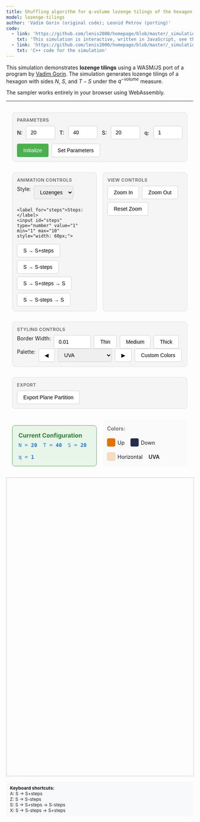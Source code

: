 ```yaml
---
title: Shuffling algorithm for q-volume lozenge tilings of the hexagon
model: lozenge-tilings
author: 'Vadim Gorin (original code); Leonid Petrov (porting)'
code:
  - link: 'https://github.com/lenis2000/homepage/blob/master/_simulations/lozenge_tilings/2025-06-02-q-vol-Gorin.md'
    txt: 'This simulation is interactive, written in JavaScript, see the source code of this page at the link'
  - link: 'https://github.com/lenis2000/homepage/blob/master/_simulations/lozenge_tilings/2025-06-02-q-vol-Gorin.cpp'
    txt: 'C++ code for the simulation'
---
```


<style>
  /* Interface container and responsive layout */
  .interface-container {
    display: grid;
    gap: 16px;
    padding: 16px;
    max-width: 1200px;
    margin: 0 auto;
  }

  /* Desktop layout */
  @media (min-width: 768px) {
    .interface-container {
      grid-template-columns: repeat(2, 1fr);
    }
    
    .control-group.full-width {
      grid-column: 1 / -1;
    }
  }

  /* Mobile layout */
  @media (max-width: 767px) {
    .interface-container {
      grid-template-columns: 1fr;
    }
  }

  /* Visual grouping */
  .control-group {
    background: #f5f5f5;
    border: 1px solid #e0e0e0;
    border-radius: 8px;
    padding: 12px;
    margin-bottom: 12px;
  }

  .control-group-title {
    font-size: 12px;
    font-weight: 600;
    color: #666;
    margin-bottom: 8px;
    text-transform: uppercase;
    letter-spacing: 0.5px;
  }

  /* Basic styling for the canvas */
  #lozenge-canvas {
    width: 100%;
    max-width: 1200px;
    height: 80vh;
    max-height: 800px;
    border: 1px solid #ccc;
    display: block;
    margin: 0 auto;
  }

  /* Legacy controls class for backward compatibility */
  .controls {
    margin-bottom: 10px;
    display: flex;
    flex-wrap: wrap;
    gap: 10px;
    align-items: center;
  }
  .controls > * {
    flex-shrink: 0;
  }

  /* Parameter grid layout */
  .parameters-grid {
    display: grid;
    grid-template-columns: repeat(auto-fit, minmax(80px, 1fr));
    gap: 12px;
    margin-bottom: 12px;
  }

  .param-item {
    display: flex;
    align-items: center;
    gap: 4px;
  }

  .param-item label {
    font-weight: 500;
    min-width: 20px;
  }

  .param-item input {
    flex: 1;
    min-width: 50px;
  }

  .button-row {
    display: flex;
    gap: 8px;
    flex-wrap: wrap;
  }

  /* Consistent input styling */
  input[type="number"], 
  input[type="text"], 
  select {
    height: 36px;
    padding: 0 12px;
    border: 1px solid #d0d0d0;
    border-radius: 4px;
    font-size: 14px;
    transition: border-color 0.2s;
  }

  input[type="number"]:focus,
  input[type="text"]:focus,
  select:focus {
    outline: none;
    border-color: #4CAF50;
  }

  /* Button improvements */
  button {
    height: 36px;
    padding: 0 16px;
    border: 1px solid #d0d0d0;
    border-radius: 4px;
    background: white;
    font-size: 14px;
    cursor: pointer;
    transition: all 0.2s;
    white-space: nowrap;
  }

  button:hover {
    background: #f5f5f5;
    border-color: #999;
  }

  button:active {
    background: #e0e0e0;
  }

  /* Primary action buttons */
  button.primary {
    background: #4CAF50;
    color: white;
    border-color: #4CAF50;
  }

  button.primary:hover {
    background: #45a049;
  }

  /* Current configuration display */
  .config-display {
    background: #e8f5e9;
    border: 1px solid #4CAF50;
    border-radius: 8px;
    padding: 16px;
    margin-top: 16px;
  }

  .config-display h3 {
    margin: 0 0 8px 0;
    font-size: 16px;
    color: #2e7d32;
  }

  .config-values {
    display: flex;
    gap: 16px;
    flex-wrap: wrap;
  }

  .config-item {
    font-family: 'SF Mono', Monaco, monospace;
    color: #1976d2;
  }

  /* Color legend */
  .color-legend {
    display: flex;
    align-items: center;
    gap: 12px;
    padding: 12px;
    background: #fafafa;
    border-radius: 8px;
    flex-wrap: wrap;
  }

  .legend-title {
    font-weight: 600;
    color: #666;
  }

  .legend-items {
    display: flex;
    gap: 16px;
    flex-wrap: wrap;
  }

  .legend-item {
    display: flex;
    align-items: center;
    gap: 6px;
    font-size: 14px;
  }

  .color-box {
    width: 20px;
    height: 20px;
    border-radius: 4px;
    border: 1px solid rgba(0,0,0,0.1);
  }

  /* Mobile touch targets and accessibility */
  @media (max-width: 767px) {
    button {
      min-height: 44px;
      min-width: 44px;
    }
    
    input[type="number"],
    input[type="text"],
    select {
      height: 44px;
      font-size: 16px; /* Prevents zoom on iOS */
    }
    
    .parameters-grid {
      grid-template-columns: repeat(2, 1fr);
    }
  }

  /* Focus states for accessibility */
  *:focus-visible {
    outline: 2px solid #4CAF50;
    outline-offset: 2px;
  }

  /* Loading and disabled states */
  button.loading {
    opacity: 0.7;
    cursor: wait;
  }

  button:disabled,
  input:disabled {
    opacity: 0.5;
    cursor: not-allowed;
  }
  .keyboard-info {
    margin-top: 10px;
    padding: 10px;
    background-color: #f8f9fa;
    border-radius: 4px;
    font-size: 12px;
  }

  /* Custom colors panel */
  .custom-colors-panel {
    display: none;
    margin-top: 10px;
    padding: 15px;
    background-color: #f8f9fa;
    border-radius: 4px;
    border: 1px solid #ccc;
  }

  .color-palette {
    margin-bottom: 10px;
    display: flex;
    align-items: center;
    gap: 10px;
  }

  .color-palette label {
    width: 120px;
    font-weight: bold;
  }

  .color-palette input[type="color"] {
    width: 40px;
    height: 30px;
    border: none;
    border-radius: 4px;
    cursor: pointer;
  }

  .color-palette input[type="text"] {
    width: 70px;
    height: 26px;
    font-family: monospace;
    font-size: 12px;
    text-align: center;
    border: 1px solid #ccc;
    border-radius: 4px;
  }

  /* Color indicator */
  .color-indicator {
    margin-top: 5px;
    display: flex;
    align-items: center;
    gap: 10px;
    font-size: 12px;
  }

  .color-swatch {
    width: 20px;
    height: 20px;
    border: 1px solid #333;
    border-radius: 3px;
    display: inline-block;
  }

  /* Export modal styles */
  .export-modal {
    display: none;
    position: fixed;
    z-index: 1000;
    left: 0;
    top: 0;
    width: 100%;
    height: 100%;
    background-color: rgba(0,0,0,0.5);
  }

  .export-modal-content {
    background-color: white;
    margin: 5% auto;
    padding: 20px;
    border-radius: 8px;
    width: 80%;
    max-width: 600px;
    max-height: 80vh;
    overflow-y: auto;
  }

  .export-textarea {
    width: 100%;
    height: 300px;
    font-family: monospace;
    font-size: 12px;
    border: 1px solid #ccc;
    border-radius: 4px;
    padding: 10px;
    margin: 10px 0;
    resize: vertical;
  }

  .export-buttons {
    display: flex;
    gap: 10px;
    margin-top: 10px;
  }

  .export-buttons button {
    padding: 8px 16px;
    border: 1px solid #ccc;
    border-radius: 4px;
    background-color: #f8f9fa;
    cursor: pointer;
  }

  .export-buttons button:hover {
    background-color: #e9ecef;
  }

  .close-modal {
    float: right;
    font-size: 24px;
    font-weight: bold;
    cursor: pointer;
    color: #aaa;
  }

  .close-modal:hover {
    color: #000;
  }

  /* Mobile responsiveness */
  @media (max-width: 768px) {
    #lozenge-canvas {
      height: 60vh;
      min-height: 400px;
    }
    .controls {
      font-size: 14px;
    }
    .controls input[type="number"] {
      width: 50px !important;
    }
    .controls button {
      padding: 5px 10px;
      font-size: 13px;
    }
    .keyboard-info {
      display: none;
    }
  }
</style>

<script src="/js/three.min.js"></script>
<script src="/js/OrbitControls.js"></script>
<script src="/js/2025-06-02-q-vol-Gorin.js"></script>

This simulation demonstrates **lozenge tilings** using a WASM/JS port of a program by [Vadim Gorin](https://www.stat.berkeley.edu/~vadicgor/research.html). The simulation generates lozenge tilings of a hexagon with sides $N$, $S$, and $T-S$ under the $q^{-volume}$ measure.

The sampler works entirely in your browser using WebAssembly.

---

<!-- Controls for the simulation -->
<div class="interface-container">
<!-- Parameters Group -->
<div class="control-group full-width">
  <div class="control-group-title">Parameters</div>
  <div class="parameters-grid">
    <div class="param-item">
      <label for="N">N:</label>
      <input type="number" id="N" value="20" min="1" max="200">
    </div>
    <div class="param-item">
      <label for="T">T:</label>
      <input type="number" id="T" value="40" min="1" max="500">
    </div>
    <div class="param-item">
      <label for="S">S:</label>
      <input type="number" id="S" value="20" min="0">
    </div>
    <div class="param-item">
      <label for="q">q:</label>
      <input type="number" id="q" value="1" step="0.02" min="0.01">
    </div>
  </div>
  <div class="button-row">
    <button id="initialize" class="primary">Initialize</button>
    <button id="set-parameters">Set Parameters</button>
  </div>
</div>

<!-- Animation Controls -->
<div class="control-group">
  <div class="control-group-title">Animation Controls</div>
  <div class="button-row">
    <label for="style">Style:</label>
    <select id="style">
      <option value="1" selected>Lozenges</option>
      <option value="5">Z² paths</option>
    </select>
    
    <label for="steps">Steps:</label>
    <input id="steps" type="number" value="1" min="1" max="10" style="width: 60px;">
  </div>
  <div class="button-row">
    <button id="step-plus">S → S+steps</button>
    <button id="step-minus">S → S-steps</button>
    <button id="step-plus-back">S → S+steps → S</button>
    <button id="step-minus-forward">S → S-steps → S</button>
  </div>
</div>

<!-- View Controls -->
<div class="control-group">
  <div class="control-group-title">View Controls</div>
  <div class="button-row">
    <button id="zoom-in">Zoom In</button>
    <button id="zoom-out">Zoom Out</button>
    <button id="zoom-reset">Reset Zoom</button>
  </div>
</div>

<!-- Styling Controls -->
<div class="control-group full-width">
  <div class="control-group-title">Styling Controls</div>
  <div class="button-row">
    <label>Border Width:</label>
    <input id="border-width" type="number" value="0.01" step="0.001" min="0" max="0.1" style="width: 100px;">
    <button id="border-thin">Thin</button>
    <button id="border-medium">Medium</button>
    <button id="border-thick">Thick</button>
  </div>
  <div class="button-row">
    <label for="palette-select">Palette:</label>
    <button id="prev-palette">◀</button>
    <select id="palette-select">
      <!-- Original Palettes -->
      <option value="0">UVA</option>
      <option value="1">No Colors</option>
      <option value="2">Ocean Breeze</option>
      <option value="3">Forest Calm</option>
      <option value="4">Sunset Glow</option>
      <option value="5">Royal Purple</option>
      <option value="6">Arctic Frost</option>
      <option value="7">Cherry Blossom</option>
      <option value="8">Tropical</option>
      <option value="9">Emerald Dream</option>
      <option value="10">Cosmic Blue</option>
      <option value="11">Autumn Leaves</option>
      <option value="12">Lavender Fields</option>
      <option value="13">Desert Sand</option>
      <option value="14">Coral Reef</option>
      <option value="15">Midnight Sky</option>
      <option value="16">Rose Garden</option>
      <option value="17">Sage Green</option>
      <option value="18">Amber Glow</option>
      <option value="19">Steel Blue</option>
      <!-- Flag-Inspired Palettes -->
      <option value="20">Italy</option>
      <option value="21">France</option>
      <option value="22">United Kingdom</option>
      <option value="23">Jamaica</option>
      <option value="24">Belgium</option>
      <option value="25">Colombia</option>
      <option value="26">South Korea</option>
      <option value="27">Brazil</option>
      <option value="28">Argentina</option>
      <!-- Coding Themes -->
      <option value="29">Dracula</option>
      <option value="30">Monokai</option>
      <option value="31">Solarized Dark</option>
      <option value="32">One Dark</option>
      <option value="33">Material</option>
      <option value="34">Nord</option>
      <option value="35">Gruvbox Dark</option>
      <option value="36">Atom One Light</option>
      <!-- University Colors -->
      <option value="37">Harvard</option>
      <option value="38">MIT</option>
      <option value="39">Stanford</option>
      <option value="40">Yale</option>
      <option value="41">Princeton</option>
      <option value="42">Columbia</option>
      <option value="43">Berkeley</option>
      <option value="44">Michigan</option>
      <option value="45">Cornell</option>
      <option value="46">Northwestern</option>
    </select>
    <button id="next-palette">▶</button>
    <button id="custom-colors">Custom Colors</button>
  </div>
</div>

<!-- Custom Colors Panel -->
<div id="custom-colors-panel" class="custom-colors-panel">
  <h4>Custom Color Palettes</h4>

  <div class="color-palette">
    <label>Up Rhombi:</label>
    <input type="color" id="color-gray1" value="#E57200">
    <input type="text" id="hex-gray1" value="#E57200" placeholder="#RRGGBB">
  </div>

  <div class="color-palette">
    <label>Down Rhombi:</label>
    <input type="color" id="color-gray2" value="#232D4B">
    <input type="text" id="hex-gray2" value="#232D4B" placeholder="#RRGGBB">
  </div>

  <div class="color-palette">
    <label>Horizontal:</label>
    <input type="color" id="color-gray3" value="#F9DCBF">
    <input type="text" id="hex-gray3" value="#F9DCBF" placeholder="#RRGGBB">
  </div>

  <div style="margin-top: 15px;">
    <button id="reset-default-colors">Reset to Default</button>
    <button id="close-custom-colors" style="margin-left: 10px;">Close</button>
  </div>
</div>

<!-- Export Controls -->
<div class="control-group full-width">
  <div class="control-group-title">Export</div>
  <div class="button-row">
    <button id="export">Export Plane Partition</button>
  </div>
  <div id="export-display" style="display: none; margin-top: 12px;">
    <div style="margin-bottom: 8px; font-weight: 600; color: #666;">Plane Partition Matrix:</div>
    <textarea id="export-inline-textarea" readonly style="width: 100%; height: 200px; font-family: monospace; font-size: 12px; border: 1px solid #ccc; border-radius: 4px; padding: 10px; resize: vertical; background: #f8f9fa;"></textarea>
    <div style="margin-top: 8px; display: flex; gap: 8px;">
      <button id="copy-inline-clipboard">Copy to Clipboard</button>
      <button id="download-inline-file">Download File</button>
      <button id="hide-export">Hide</button>
    </div>
  </div>
</div>

<!-- Current Configuration -->
<div class="config-display full-width">
  <h3>Current Configuration</h3>
  <div class="config-values" id="info">
    <span class="config-item">N = <strong>20</strong></span>
    <span class="config-item">T = <strong>40</strong></span>
    <span class="config-item">S = <strong>20</strong></span>
    <span class="config-item">q = <strong>1</strong></span>
  </div>
</div>

<!-- Color Legend -->
<div class="color-legend full-width">
  <span class="legend-title">Colors:</span>
  <div class="legend-items">
    <span class="legend-item">
      <span class="color-box" id="swatch-gray1" style="background-color: #E57200;"></span>
      Up
    </span>
    <span class="legend-item">
      <span class="color-box" id="swatch-gray2" style="background-color: #232D4B;"></span>
      Down
    </span>
    <span class="legend-item">
      <span class="color-box" id="swatch-gray3" style="background-color: #F9DCBF;"></span>
      Horizontal
    </span>
    <span class="legend-item">
      <span style="font-weight: 600;" id="palette-info">UVA</span>
    </span>
  </div>
</div>

</div> <!-- End interface-container -->

<!-- Visualization canvas -->
<canvas id="lozenge-canvas"></canvas>

<!-- Export Modal -->
<div id="export-modal" class="export-modal">
  <div class="export-modal-content">
    <span class="close-modal">&times;</span>
    <h3>Export Plane Partition</h3>
    <p>Matrix representation of the plane partition:</p>
    <textarea id="export-textarea" class="export-textarea" readonly></textarea>
    <div class="export-buttons">
      <button id="copy-to-clipboard">Copy to Clipboard</button>
      <button id="download-file">Download File</button>
      <button id="close-export">Close</button>
    </div>
  </div>
</div>

<div class="keyboard-info">
  <strong>Keyboard shortcuts:</strong><br>
  A: S → S+steps<br>
  Z: S → S-steps<br>
  S: S → S+steps → S-steps<br>
  X: S → S-steps → S+steps
</div>

<script>
// Check if Module is defined before setting onRuntimeInitialized
if (typeof Module === 'undefined') {
    console.error('Module is not defined. Make sure the WASM JavaScript file is loaded correctly.');
    window.Module = { onRuntimeInitialized: function() {} };
}

Module.onRuntimeInitialized = async function() {
    // WASM Interface Class
    class WASMInterface {
        constructor() {
            this.ready = false;
            this.N_param = 20;
            this.T_param = 40;
            this.S_param = 0;
            this.mode_param = 5;
            this.q_param = 1.0;
            this.paths = [];
        }

        async initialize() {
            // Check if Module and cwrap are available
            if (typeof Module === 'undefined') {
                throw new Error('Module is not defined. WASM JavaScript file may not be loaded.');
            }
            if (typeof Module.cwrap !== 'function') {
                throw new Error('Module.cwrap is not a function. WASM module may not be properly initialized.');
            }

            // Wrap exported functions
            this.initializeTiling = Module.cwrap('initializeTiling', 'number', ['number', 'number', 'number', 'number', 'number'], {async: true});
            this.performSOperator = Module.cwrap('performSOperator', 'number', [], {async: true});
            this.performSMinusOperator = Module.cwrap('performSMinusOperator', 'number', [], {async: true});
            this.exportPaths = Module.cwrap('exportPaths', 'number', [], {async: true});
            this.updateParameters = Module.cwrap('updateParameters', 'number', ['number', 'number'], {async: true});
            this.freeString = Module.cwrap('freeString', null, ['number']);
            this.getProgress = Module.cwrap('getProgress', 'number', []);

            this.ready = true;
            console.log('WASM module loaded successfully');
        }

        async initializeTilingWasm(params) {
            if (!this.ready) throw new Error('WASM not ready');
            if (typeof Module === 'undefined') throw new Error('Module is not defined');

            this.N_param = params.N;
            this.T_param = params.T;
            this.S_param = params.S;
            this.mode_param = params.mode;
            this.q_param = params.q;

            try {
                console.log('Initializing tiling with params:', params);
                const ptr = await this.initializeTiling(params.N, params.T, params.S, params.mode, params.q);
                if (!ptr) {
                    throw new Error('initializeTiling returned null pointer');
                }
                const jsonStr = Module.UTF8ToString(ptr);
                this.freeString(ptr);

                const result = JSON.parse(jsonStr);
                if (result.error) {
                    throw new Error(result.error);
                }

                // Auto-export paths
                await this.refreshPaths();
                return result;
            } catch (error) {
                const errorMessage = error?.message || error?.toString() || 'Unknown error';
                throw new Error(`Initialization failed: ${errorMessage}`);
            }
        }

        async stepForward() {
            if (!this.ready) throw new Error('WASM not ready');
            if (this.S_param >= this.T_param) throw new Error('Cannot perform S→S+1: already at maximum');

            try {
                const ptr = await this.performSOperator();
                const jsonStr = Module.UTF8ToString(ptr);
                this.freeString(ptr);

                const result = JSON.parse(jsonStr);
                if (result.error) {
                    throw new Error(result.error);
                }

                this.S_param = result.s;
                await this.refreshPaths();
                return result;
            } catch (error) {
                const errorMessage = error?.message || error?.toString() || 'Unknown error';
                throw new Error(`S operator failed: ${errorMessage}`);
            }
        }

        async stepBackward() {
            if (!this.ready) throw new Error('WASM not ready');
            if (this.S_param <= 0) throw new Error('Cannot perform S→S-1: already at minimum');

            try {
                const ptr = await this.performSMinusOperator();
                const jsonStr = Module.UTF8ToString(ptr);
                this.freeString(ptr);

                const result = JSON.parse(jsonStr);
                if (result.error) {
                    throw new Error(result.error);
                }

                this.S_param = result.s;
                await this.refreshPaths();
                return result;
            } catch (error) {
                const errorMessage = error?.message || error?.toString() || 'Unknown error';
                throw new Error(`S- operator failed: ${errorMessage}`);
            }
        }

        async refreshPaths() {
            try {
                const ptr = await this.exportPaths();
                const jsonStr = Module.UTF8ToString(ptr);
                this.freeString(ptr);

                const result = JSON.parse(jsonStr);
                if (!result.error) {
                    this.paths = result.paths;
                }
            } catch (error) {
                console.error('Failed to refresh paths:', error);
            }
        }

        getPaths() {
            return this.paths;
        }

        getParameters() {
            return {
                N: this.N_param,
                T: this.T_param,
                S: this.S_param,
                mode: this.mode_param,
                q: this.q_param
            };
        }

        async updateParametersWasm(params) {
            if (!this.ready) throw new Error('WASM not ready');

            try {
                const ptr = await this.updateParameters(params.mode, params.q);
                const jsonStr = Module.UTF8ToString(ptr);
                this.freeString(ptr);

                const result = JSON.parse(jsonStr);
                if (result.error) {
                    throw new Error(result.error);
                }

                this.mode_param = params.mode;
                this.q_param = params.q;
                return result;
            } catch (error) {
                const errorMessage = error?.message || error?.toString() || 'Unknown error';
                throw new Error(`Parameter update failed: ${errorMessage}`);
            }
        }

        exportPlanePartition() {
            // Return current paths as plane partition
            return this.paths;
        }

        static transposeMatrix(matrix) {
            if (matrix.length === 0) return [];
            const rows = matrix.length;
            const cols = matrix[0].length;
            const transposed = Array(cols).fill(null).map(() => Array(rows));

            for (let i = 0; i < rows; i++) {
                for (let j = 0; j < cols; j++) {
                    transposed[j][i] = matrix[i][j];
                }
            }

            return transposed;
        }
    }

    // Tiling Visualizer Class
    class TilingVisualizer {
        constructor(canvas) {
            this.canvas = canvas;
            this.ctx = canvas.getContext('2d');
            this.style = 2; // Default: classical with borders
            this.borderWidth = 0.01; // Default border width

            this.colors = {
                gray1: '#E57200', // UVA Orange (up rhombi)
                gray2: '#232D4B', // UVA Blue (down rhombi)
                gray3: '#F9DCBF', // UVA Orange 25% (horizontal rhombi)
                black: '#000000',
                white: '#FFFFFF'
            };

            this.currentPalette = 'UVA Colors';
            this.currentPaletteIndex = 0;

            // 35+ beautiful color palettes - mix of original, coder themes, and universities
            this.colorPalettes = [
                { name: 'UVA', colors: ['#E57200', '#232D4B', '#F9DCBF'] },
                { name: 'No Colors', colors: ['#FFFFFF', '#FFFFFF', '#FFFFFF'] },
                { name: 'Ocean Breeze', colors: ['#2E86AB', '#A23B72', '#F18F01'] },
                { name: 'Forest Calm', colors: ['#355E3B', '#8FBC8F', '#F5F5DC'] },
                { name: 'Sunset Glow', colors: ['#FF6B35', '#F7931E', '#FFE66D'] },
                { name: 'Royal Purple', colors: ['#6A0572', '#AB83A1', '#F4C2C2'] },
                { name: 'Arctic Frost', colors: ['#4F8A8B', '#2F4858', '#E8F4F8'] },
                { name: 'Cherry Blossom', colors: ['#D1477A', '#8B6F47', '#F7E7CE'] },
                { name: 'Tropical', colors: ['#FF6B9D', '#C44569', '#F8B500'] },
                { name: 'Emerald Dream', colors: ['#50C878', '#2E8B57', '#F0FFF0'] },
                { name: 'Cosmic Blue', colors: ['#1B263B', '#415A77', '#E0E1DD'] },
                { name: 'Autumn Leaves', colors: ['#D2691E', '#8B4513', '#FFF8DC'] },
                { name: 'Lavender Fields', colors: ['#8A2BE2', '#DDA0DD', '#F8F8FF'] },
                { name: 'Desert Sand', colors: ['#CD853F', '#A0522D', '#FDF5E6'] },
                { name: 'Coral Reef', colors: ['#FF7F50', '#FA8072', '#FFF5EE'] },
                { name: 'Midnight Sky', colors: ['#191970', '#4169E1', '#F0F8FF'] },
                { name: 'Rose Garden', colors: ['#C21807', '#FF69B4', '#FFE4E1'] },
                { name: 'Sage Green', colors: ['#9CAF88', '#87A96B', '#F5F5F5'] },
                { name: 'Amber Glow', colors: ['#FFBF00', '#FF8C00', '#FFFACD'] },
                { name: 'Steel Blue', colors: ['#4682B4', '#6495ED', '#F0F8FF'] },
                // Flag-Inspired Palettes
                { name: 'Italy', colors: ['#009246', '#FFFFFF', '#CE2B37'] },
                { name: 'France', colors: ['#0055A4', '#FFFFFF', '#EF4135'] },
                { name: 'United Kingdom', colors: ['#012169', '#FFFFFF', '#C8102E'] },
                { name: 'Jamaica', colors: ['#009639', '#FED100', '#000000'] },
                { name: 'Belgium', colors: ['#000000', '#FED100', '#ED2939'] },
                { name: 'Colombia', colors: ['#FDE047', '#0F172A', '#DC2626'] },
                { name: 'South Korea', colors: ['#CD212A', '#0047A0', '#FFFFFF'] },
                { name: 'Brazil', colors: ['#009739', '#FEDD00', '#012169'] },
                { name: 'Argentina', colors: ['#74ACDF', '#FFFFFF', '#F6B40E'] },
                // Popular Coding Themes
                { name: 'Dracula', colors: ['#282a36', '#8be9fd', '#50fa7b'] },
                { name: 'Monokai', colors: ['#272822', '#f92672', '#a6e22e'] },
                { name: 'Solarized Dark', colors: ['#002b36', '#268bd2', '#2aa198'] },
                { name: 'One Dark', colors: ['#282c34', '#61afef', '#98c379'] },
                { name: 'Material', colors: ['#263238', '#82aaff', '#c3e88d'] },
                { name: 'Nord', colors: ['#2e3440', '#5e81ac', '#a3be8c'] },
                { name: 'Gruvbox Dark', colors: ['#282828', '#fe8019', '#b8bb26'] },
                { name: 'Atom One Light', colors: ['#fafafa', '#e45649', '#50a14f'] },
                // University Color Palettes
                { name: 'Harvard', colors: ['#a51c30', '#ffffff', '#8c8b8b'] },
                { name: 'MIT', colors: ['#8a8b8c', '#a31f34', '#000000'] },
                { name: 'Stanford', colors: ['#8c1515', '#daa900', '#ffffff'] },
                { name: 'Yale', colors: ['#00356b', '#286dc0', '#63aaff'] },
                { name: 'Princeton', colors: ['#e77500', '#000000', '#ffffff'] },
                { name: 'Columbia', colors: ['#c4d8e2', '#b9d3ee', '#1e3a8a'] },
                { name: 'Berkeley', colors: ['#003262', '#fdb515', '#ffffff'] },
                { name: 'Michigan', colors: ['#00274c', '#ffcb05', '#ffffff'] },
                { name: 'Cornell', colors: ['#b31b1b', '#ffffff', '#222222'] },
                { name: 'Northwestern', colors: ['#4e2a84', '#ffffff', '#342f2e'] }
            ];

            this.zoomLevel = 1.0;
            this.panX = 0;
            this.panY = 0;
            this.isPanning = false;
            this.lastMouseX = 0;
            this.lastMouseY = 0;

            this.setupCanvas();
            this.setupMouseHandlers();
        }

        setupCanvas() {
            const dpr = window.devicePixelRatio || 1;

            // Get the actual canvas element dimensions from CSS
            const rect = this.canvas.getBoundingClientRect();
            const displayWidth = rect.width || 1200;
            const displayHeight = rect.height || 800;

            // Set internal size accounting for device pixel ratio
            this.canvas.width = displayWidth * dpr;
            this.canvas.height = displayHeight * dpr;

            // Scale context to ensure correct drawing operations
            this.ctx.scale(dpr, dpr);
        }

        setupMouseHandlers() {
            this.canvas.addEventListener('wheel', (e) => {
                e.preventDefault();

                const center = this.getHexagonScreenCenter();

                const zoomFactor = e.deltaY > 0 ? 0.985 : 1.015;
                const newZoom = Math.max(0.1, Math.min(10.0, this.zoomLevel * zoomFactor));

                const scale = newZoom / this.zoomLevel;
                this.panX = center.x - (center.x - this.panX) * scale;
                this.panY = center.y - (center.y - this.panY) * scale;

                this.zoomLevel = newZoom;

                if (this.lastPaths) {
                    this.draw(this.lastPaths, this.lastN, this.lastT, this.lastS);
                }
            });

            this.canvas.addEventListener('mousedown', (e) => {
                this.isPanning = true;
                this.lastMouseX = e.clientX;
                this.lastMouseY = e.clientY;
                this.canvas.style.cursor = 'grabbing';
            });

            window.addEventListener('mousemove', (e) => {
                if (!this.isPanning) return;

                const dx = e.clientX - this.lastMouseX;
                const dy = e.clientY - this.lastMouseY;

                this.panX += dx;
                this.panY += dy;

                this.lastMouseX = e.clientX;
                this.lastMouseY = e.clientY;

                if (this.lastPaths) {
                    this.draw(this.lastPaths, this.lastN, this.lastT, this.lastS);
                }
            });

            window.addEventListener('mouseup', () => {
                this.isPanning = false;
                this.canvas.style.cursor = 'grab';
            });

            // Touch events for mobile
            this.canvas.addEventListener('touchstart', (e) => {
                if (e.touches.length === 1) {
                    this.isPanning = true;
                    this.lastMouseX = e.touches[0].clientX;
                    this.lastMouseY = e.touches[0].clientY;
                    e.preventDefault();
                }
            });

            this.canvas.addEventListener('touchmove', (e) => {
                if (!this.isPanning || e.touches.length !== 1) return;

                const dx = e.touches[0].clientX - this.lastMouseX;
                const dy = e.touches[0].clientY - this.lastMouseY;

                this.panX += dx;
                this.panY += dy;

                this.lastMouseX = e.touches[0].clientX;
                this.lastMouseY = e.touches[0].clientY;

                if (this.lastPaths) {
                    this.draw(this.lastPaths, this.lastN, this.lastT, this.lastS);
                }
                e.preventDefault();
            });

            this.canvas.addEventListener('touchend', () => {
                this.isPanning = false;
            });

            this.canvas.style.cursor = 'grab';
        }

        setStyle(style) {
            this.style = parseInt(style);
        }

        setBorderWidth(width) {
            this.borderWidth = parseFloat(width);
        }

        setCustomColors(colors) {
            this.colors.gray1 = colors.gray1;
            this.colors.gray2 = colors.gray2;
            this.colors.gray3 = colors.gray3;
            this.currentPalette = 'Custom';
            this.updateColorIndicator();
        }

        updateColorIndicator() {
            document.getElementById('swatch-gray1').style.backgroundColor = this.colors.gray1;
            document.getElementById('swatch-gray2').style.backgroundColor = this.colors.gray2;
            document.getElementById('swatch-gray3').style.backgroundColor = this.colors.gray3;

            const paletteInfo = document.getElementById('palette-info');
            if (this.currentPalette === 'Custom') {
                paletteInfo.textContent = `Custom (${this.colors.gray1}, ${this.colors.gray2}, ${this.colors.gray3})`;
            } else {
                paletteInfo.textContent = this.currentPalette;
            }

            // Update dropdown selection
            const paletteSelect = document.getElementById('palette-select');
            if (paletteSelect && this.currentPalette !== 'Custom') {
                paletteSelect.value = this.currentPaletteIndex.toString();
            }
        }

        resetDefaultColors() {
            this.colors.gray1 = '#E57200';
            this.colors.gray2 = '#232D4B';
            this.colors.gray3 = '#F9DCBF';
            this.currentPalette = 'UVA Colors';
            this.currentPaletteIndex = 0;
            this.updateColorIndicator();
        }

        setPalette(paletteIndex) {
            if (paletteIndex >= 0 && paletteIndex < this.colorPalettes.length) {
                this.currentPaletteIndex = paletteIndex;
                const palette = this.colorPalettes[this.currentPaletteIndex];

                this.colors.gray1 = palette.colors[0];
                this.colors.gray2 = palette.colors[1];
                this.colors.gray3 = palette.colors[2];
                this.currentPalette = palette.name;

                this.updateColorIndicator();
                this.updateCustomColorPickers();
            }
        }

        nextPalette() {
            this.currentPaletteIndex = (this.currentPaletteIndex + 1) % this.colorPalettes.length;
            const palette = this.colorPalettes[this.currentPaletteIndex];

            this.colors.gray1 = palette.colors[0];
            this.colors.gray2 = palette.colors[1];
            this.colors.gray3 = palette.colors[2];
            this.currentPalette = palette.name;

            this.updateColorIndicator();
            this.updateCustomColorPickers();
        }

        prevPalette() {
            this.currentPaletteIndex = (this.currentPaletteIndex - 1 + this.colorPalettes.length) % this.colorPalettes.length;
            const palette = this.colorPalettes[this.currentPaletteIndex];

            this.colors.gray1 = palette.colors[0];
            this.colors.gray2 = palette.colors[1];
            this.colors.gray3 = palette.colors[2];
            this.currentPalette = palette.name;

            this.updateColorIndicator();
            this.updateCustomColorPickers();
        }

        changePalette() {
            this.nextPalette();
        }

        updateCustomColorPickers() {
            // Update the custom color panel to reflect current colors
            document.getElementById('color-gray1').value = this.colors.gray1;
            document.getElementById('hex-gray1').value = this.colors.gray1.toUpperCase();
            document.getElementById('color-gray2').value = this.colors.gray2;
            document.getElementById('hex-gray2').value = this.colors.gray2.toUpperCase();
            document.getElementById('color-gray3').value = this.colors.gray3;
            document.getElementById('hex-gray3').value = this.colors.gray3.toUpperCase();
        }

        getHexagonScreenCenter() {
            if (!this.lastPaths || !this.lastN || !this.lastT || !this.lastS) {
                const width = this.canvas.width / (window.devicePixelRatio || 1);
                const height = this.canvas.height / (window.devicePixelRatio || 1);
                return { x: width / 2, y: height / 2 };
            }

            const width = this.canvas.width / (window.devicePixelRatio || 1);
            const height = this.canvas.height / (window.devicePixelRatio || 1);

            // Calculate where the hexagon center appears on screen
            // This matches the transformation sequence in drawHexagonStyle
            const screenCenterX = this.panX + width / 2;
            const screenCenterY = this.panY + height / 2;

            return { x: screenCenterX, y: screenCenterY };
        }

        zoomIn() {
            const center = this.getHexagonScreenCenter();

            const oldZoom = this.zoomLevel;
            const newZoom = Math.min(10.0, oldZoom * 1.2);

            if (newZoom === oldZoom) return;

            const scale = newZoom / oldZoom;
            this.panX = center.x - (center.x - this.panX) * scale;
            this.panY = center.y - (center.y - this.panY) * scale;

            this.zoomLevel = newZoom;
        }

        zoomOut() {
            const center = this.getHexagonScreenCenter();

            const oldZoom = this.zoomLevel;
            const newZoom = Math.max(0.1, oldZoom / 1.2);

            if (newZoom === oldZoom) return;

            const scale = newZoom / oldZoom;
            this.panX = center.x - (center.x - this.panX) * scale;
            this.panY = center.y - (center.y - this.panY) * scale;

            this.zoomLevel = newZoom;
        }

        resetZoom() {
            // Reset zoom and center the hexagon properly
            this.zoomLevel = 1.0;
            this.panX = 0;
            this.panY = 0;

            if (this.lastPaths) {
                this.draw(this.lastPaths, this.lastN, this.lastT, this.lastS);
            }
        }

        draw(paths, N, T, S) {
            this.lastPaths = paths;
            this.lastN = N;
            this.lastT = T;
            this.lastS = S;

            const ctx = this.ctx;
            const width = this.canvas.width / (window.devicePixelRatio || 1);
            const height = this.canvas.height / (window.devicePixelRatio || 1);

            ctx.fillStyle = this.colors.white;
            ctx.fillRect(0, 0, width, height);

            if (this.style === 5) {
                this.drawLatticePathsStyle(paths, N, T, S);
            } else {
                this.drawHexagonStyle(paths, N, T, S);
            }
        }


        drawHexagonStyle(paths, N, T, S) {
            const ctx = this.ctx;
            const width = this.canvas.width / (window.devicePixelRatio || 1);
            const height = this.canvas.height / (window.devicePixelRatio || 1);

            const sqrt3 = Math.sqrt(3);

            // Calculate the bounding box of the hexagon
            const minX = 0;
            const maxX = T * 0.5 * sqrt3;
            const minY = -(T - S) * 0.5;
            const maxY = N + Math.max(S * 0.5, (2 * S - T) * 0.5);

            const hexWidth = maxX - minX;
            const hexHeight = maxY - minY;
            const hexCenterX = (minX + maxX) / 2;
            const hexCenterY = (minY + maxY) / 2;

            const margin = 40;
            const scale = Math.min(
                (width - 2 * margin) / hexWidth,
                (height - 2 * margin) / hexHeight
            ) * this.zoomLevel;

            ctx.save();
            ctx.translate(this.panX, this.panY);
            ctx.translate(width / 2, height / 2);
            ctx.scale(scale, scale);
            // Center the hexagon
            ctx.translate(-hexCenterX, -hexCenterY);

            this.drawBackgroundHexagon(N, T, S);

            for (let i = 0; i < T; i++) {
                for (let j = 0; j < N; j++) {
                    const currentHeight = paths[j][i];
                    const nextHeight = paths[j][i + 1];
                    this.drawRhombus(i, j, currentHeight, nextHeight);
                }
            }

            ctx.restore();
        }

        drawBackgroundHexagon(N, T, S) {
            const ctx = this.ctx;
            const sqrt3 = Math.sqrt(3);

            // First, clip to the hexagon shape
            const vertices = [
                {x: 0, y: 0},
                {x: 0, y: N},
                {x: S * 0.5 * sqrt3, y: N + S * 0.5},
                {x: T * 0.5 * sqrt3, y: N + (2 * S - T) * 0.5},
                {x: T * 0.5 * sqrt3, y: (2 * S - T) * 0.5},
                {x: (T - S) * 0.5 * sqrt3, y: -(T - S) * 0.5}
            ];

            ctx.save();

            // Create clipping path
            ctx.beginPath();
            ctx.moveTo(vertices[0].x, vertices[0].y);
            for (let i = 1; i < 6; i++) {
                ctx.lineTo(vertices[i].x, vertices[i].y);
            }
            ctx.closePath();
            ctx.clip();

            // Draw background rhombi with borders aligned to lozenge grid
            for (let timeIdx = -1; timeIdx <= T; timeIdx++) {
                for (let height = -(T - S + 2); height <= N + S + 2; height++) {
                    // Use the same coordinate system as the actual rhombi
                    const x1 = timeIdx * 0.5 * sqrt3;
                    const y1 = height - timeIdx * 0.5;

                    // Calculate rhombus center for bounds checking
                    const centerX = x1 + 0.25 * sqrt3;
                    const centerY = y1 + 0.5;

                    // Check if rhombus center is roughly within bounds
                    if (centerX >= -0.5 * sqrt3 && centerX <= (T + 1) * 0.5 * sqrt3 &&
                        centerY >= -(T - S + 2) * 0.5 && centerY <= N + S + 1) {

                        ctx.beginPath();
                        ctx.moveTo(x1, y1);
                        ctx.lineTo(x1+0.5 * sqrt3, y1 + 0.5);
                        ctx.lineTo(x1 + sqrt3, y1);
                        ctx.lineTo(x1 + 0.5 * sqrt3, y1 - 0.5);
                        ctx.closePath();

                        ctx.fillStyle = this.colors.gray3;
                        ctx.fill();

                        ctx.strokeStyle = this.colors.black;
                        ctx.lineWidth = this.borderWidth;
                        ctx.stroke();
                    }
                }
            }

            ctx.restore();

            // Draw hexagon border
            ctx.beginPath();
            ctx.moveTo(vertices[0].x, vertices[0].y);
            for (let i = 1; i < 6; i++) {
                ctx.lineTo(vertices[i].x, vertices[i].y);
            }
            ctx.closePath();
            ctx.strokeStyle = this.colors.black;
            ctx.lineWidth = this.borderWidth;
            ctx.stroke();
        }

        drawRhombus(timeIdx, particleIdx, height, nextHeight) {
            const ctx = this.ctx;
            const sqrt3 = Math.sqrt(3);

            const x1 = timeIdx * 0.5 * sqrt3;
            const y1 = height - timeIdx * 0.5;
            const x2 = x1;
            const y2 = y1 + 1;

            let x3, y3, x4, y4;
            let fillColor;

            if (nextHeight === height) {
                // Down rhombus
                x3 = x2 + 0.5 * sqrt3;
                y3 = y2 - 0.5;
                x4 = x1 + 0.5 * sqrt3;
                y4 = y1 - 0.5;
                fillColor = this.colors.gray1;
            } else {
                // Up rhombus
                x3 = x2 + 0.5 * sqrt3;
                y3 = y2 + 0.5;
                x4 = x1 + 0.5 * sqrt3;
                y4 = y1 + 0.5;
                fillColor = this.colors.gray2;
            }

            ctx.beginPath();
            ctx.moveTo(x1, y1);
            ctx.lineTo(x2, y2);
            ctx.lineTo(x3, y3);
            ctx.lineTo(x4, y4);
            ctx.closePath();

            ctx.fillStyle = fillColor;
            ctx.fill();

            // Add consistent thin borders to all rhombi
            ctx.strokeStyle = this.colors.black;
            ctx.lineWidth = this.borderWidth;
            ctx.stroke();
        }


        drawLatticePathsStyle(paths, N, T, S) {
            const ctx = this.ctx;
            const width = this.canvas.width / (window.devicePixelRatio || 1);
            const height = this.canvas.height / (window.devicePixelRatio || 1);

            const margin = 40;
            const scaleX = (width - 2 * margin) / (T + 5);
            const scaleY = (height - 2 * margin) / (N + S + 5);
            const scale = Math.min(scaleX, scaleY) * this.zoomLevel;

            const maxY = N + S - 1;

            ctx.save();
            ctx.translate(this.panX + margin, this.panY + height - margin);
            ctx.scale(scale, -scale);

            ctx.fillStyle = this.colors.gray3;
            for (let i = 0; i <= T; i++) {
                for (let j = 0; j <= maxY; j++) {
                    ctx.fillRect(i - 0.1, j - 0.1, 0.2, 0.2);
                }
            }

            ctx.strokeStyle = this.colors.black;
            ctx.lineWidth = this.borderWidth;
            ctx.fillStyle = this.colors.black;

            for (let j = 0; j < N; j++) {
                ctx.beginPath();

                for (let i = 0; i <= T; i++) {
                    const x = i;
                    const y = paths[j][i];

                    if (i === 0) {
                        ctx.moveTo(x, y);
                    } else {
                        ctx.lineTo(x, y);
                    }

                    ctx.fillRect(x - 0.05, y - 0.05, 0.1, 0.1);
                }

                ctx.stroke();
            }

            ctx.restore();
        }
    }

    // UI Controller Class
    class UIController {
        constructor(wasmInterface, visualizer) {
            this.wasm = wasmInterface;
            this.visualizer = visualizer;
            this.animationId = null;
            this.animationRunning = false;
            this.compositeOperationRunning = false;

            this.setupEventListeners();
        }

        setupEventListeners() {
            document.getElementById('style').addEventListener('change', (e) => {
                this.visualizer.setStyle(e.target.value);
                this.redraw();
            });

            document.getElementById('border-width').addEventListener('input', (e) => {
                this.visualizer.setBorderWidth(e.target.value);
                this.redraw();
            });

            // Border width preset buttons
            document.getElementById('border-thin').addEventListener('click', () => {
                document.getElementById('border-width').value = '0.001';
                this.visualizer.setBorderWidth(0.001);
                this.redraw();
            });

            document.getElementById('border-medium').addEventListener('click', () => {
                document.getElementById('border-width').value = '0.01';
                this.visualizer.setBorderWidth(0.01);
                this.redraw();
            });

            document.getElementById('border-thick').addEventListener('click', () => {
                document.getElementById('border-width').value = '0.05';
                this.visualizer.setBorderWidth(0.05);
                this.redraw();
            });

            // Custom colors functionality
            document.getElementById('custom-colors').addEventListener('click', () => {
                const panel = document.getElementById('custom-colors-panel');
                panel.style.display = panel.style.display === 'none' ? 'block' : 'none';
            });

            // Apply colors automatically when color pickers change
            const applyColors = () => {
                const colors = {
                    gray1: document.getElementById('color-gray1').value,
                    gray2: document.getElementById('color-gray2').value,
                    gray3: document.getElementById('color-gray3').value
                };
                this.visualizer.setCustomColors(colors);
                this.redraw();
            };

            // Color picker event listeners with hex sync
            document.getElementById('color-gray1').addEventListener('input', (e) => {
                document.getElementById('hex-gray1').value = e.target.value.toUpperCase();
                applyColors();
            });

            document.getElementById('color-gray2').addEventListener('input', (e) => {
                document.getElementById('hex-gray2').value = e.target.value.toUpperCase();
                applyColors();
            });

            document.getElementById('color-gray3').addEventListener('input', (e) => {
                document.getElementById('hex-gray3').value = e.target.value.toUpperCase();
                applyColors();
            });

            // Hex field event listeners with color picker sync
            document.getElementById('hex-gray1').addEventListener('input', (e) => {
                const hex = e.target.value;
                if (/^#[0-9A-Fa-f]{6}$/.test(hex)) {
                    document.getElementById('color-gray1').value = hex;
                    applyColors();
                }
            });

            document.getElementById('hex-gray2').addEventListener('input', (e) => {
                const hex = e.target.value;
                if (/^#[0-9A-Fa-f]{6}$/.test(hex)) {
                    document.getElementById('color-gray2').value = hex;
                    applyColors();
                }
            });

            document.getElementById('hex-gray3').addEventListener('input', (e) => {
                const hex = e.target.value;
                if (/^#[0-9A-Fa-f]{6}$/.test(hex)) {
                    document.getElementById('color-gray3').value = hex;
                    applyColors();
                }
            });

            document.getElementById('reset-default-colors').addEventListener('click', () => {
                this.visualizer.resetDefaultColors();
                // Reset both color pickers and hex fields
                document.getElementById('color-gray1').value = '#E57200';
                document.getElementById('hex-gray1').value = '#E57200';
                document.getElementById('color-gray2').value = '#232D4B';
                document.getElementById('hex-gray2').value = '#232D4B';
                document.getElementById('color-gray3').value = '#F9DCBF';
                document.getElementById('hex-gray3').value = '#F9DCBF';
                this.redraw();
            });

            document.getElementById('close-custom-colors').addEventListener('click', () => {
                document.getElementById('custom-colors-panel').style.display = 'none';
            });

            // Palette dropdown functionality
            document.getElementById('palette-select').addEventListener('change', (e) => {
                const paletteIndex = parseInt(e.target.value);
                this.visualizer.setPalette(paletteIndex);
                this.redraw();
            });

            // Next/Previous palette buttons
            document.getElementById('next-palette').addEventListener('click', () => {
                this.visualizer.nextPalette();
                this.redraw();
            });

            document.getElementById('prev-palette').addEventListener('click', () => {
                this.visualizer.prevPalette();
                this.redraw();
            });

            document.getElementById('initialize').addEventListener('click', () => {
                this.initializeTiling();
            });

            document.getElementById('set-parameters').addEventListener('click', () => {
                this.setParameters();
            });

            document.getElementById('step-plus').addEventListener('click', () => {
                this.stepForward();
            });

            document.getElementById('step-minus').addEventListener('click', () => {
                this.stepBackward();
            });

            document.getElementById('step-plus-back').addEventListener('click', () => {
                this.stepPlusBack();
            });

            document.getElementById('step-minus-forward').addEventListener('click', () => {
                this.stepMinusForward();
            });

            document.getElementById('export').addEventListener('click', () => {
                this.exportPlanePartition();
            });

            document.getElementById('zoom-in').addEventListener('click', () => {
                this.visualizer.zoomIn();
                this.redraw();
            });

            document.getElementById('zoom-out').addEventListener('click', () => {
                this.visualizer.zoomOut();
                this.redraw();
            });

            document.getElementById('zoom-reset').addEventListener('click', () => {
                this.visualizer.resetZoom();
                this.redraw();
            });

            // Inline export event listeners
            document.getElementById('copy-inline-clipboard').addEventListener('click', () => {
                this.copyInlineToClipboard();
            });

            document.getElementById('download-inline-file').addEventListener('click', () => {
                this.downloadInlineFile();
            });

            document.getElementById('hide-export').addEventListener('click', () => {
                document.getElementById('export-display').style.display = 'none';
            });

            // Export modal event listeners (keep for backward compatibility)
            document.getElementById('copy-to-clipboard').addEventListener('click', () => {
                this.copyToClipboard();
            });

            document.getElementById('download-file').addEventListener('click', () => {
                this.downloadFile();
            });

            document.getElementById('close-export').addEventListener('click', () => {
                this.closeExportModal();
            });

            document.querySelector('.close-modal').addEventListener('click', () => {
                this.closeExportModal();
            });

            // Close modal when clicking outside of it
            document.getElementById('export-modal').addEventListener('click', (e) => {
                if (e.target.id === 'export-modal') {
                    this.closeExportModal();
                }
            });

            // Close modal with Escape key
            document.addEventListener('keydown', (e) => {
                if (e.key === 'Escape') {
                    const modal = document.getElementById('export-modal');
                    if (modal.style.display === 'block') {
                        this.closeExportModal();
                    }
                }
            });

            // Keyboard controls
            document.addEventListener('keypress', (e) => {
                if (this.animationRunning) return;

                const key = e.key.toLowerCase();

                if ((key === 's' || key === 'x') && this.compositeOperationRunning) {
                    return;
                }

                const steps = parseInt(document.getElementById('steps').value) || 1;

                switch(key) {
                    case 'a':
                        this.stepForward();
                        break;
                    case 'z':
                        this.stepBackward();
                        break;
                    case 's':
                        this.compositeOperationRunning = true;
                        this.stepForwardNoRedraw().then(() => {
                            return this.stepBackwardNoRedraw();
                        }).then(() => {
                            // Update S display and redraw once at the end
                            const params = this.wasm.getParameters();
                            document.getElementById('S').value = params.S;
                            this.updateInfo();
                            this.redraw();
                            this.compositeOperationRunning = false;
                        }).catch((error) => {
                            // Silently handle errors - just stop the operation
                            this.compositeOperationRunning = false;
                        });
                        break;
                    case 'x':
                        this.compositeOperationRunning = true;
                        this.stepBackwardNoRedraw().then(() => {
                            return this.stepForwardNoRedraw();
                        }).then(() => {
                            // Update S display and redraw once at the end
                            const params = this.wasm.getParameters();
                            document.getElementById('S').value = params.S;
                            this.updateInfo();
                            this.redraw();
                            this.compositeOperationRunning = false;
                        }).catch((error) => {
                            // Silently handle errors - just stop the operation
                            this.compositeOperationRunning = false;
                        });
                        break;
                }
            });

            window.addEventListener('resize', () => {
                this.visualizer.setupCanvas();
                this.redraw();
            });
        }


        getParametersFromUI() {
            const params = {
                mode: 5, // Always q-Hahn
                N: parseInt(document.getElementById('N').value),
                T: parseInt(document.getElementById('T').value),
                S: parseInt(document.getElementById('S').value),
                q: parseFloat(document.getElementById('q').value)
            };

            return params;
        }

        validateParametersUI(params) {
            if (isNaN(params.N) || params.N < 1) {
                throw new Error('N must be a positive integer');
            }
            if (isNaN(params.T) || params.T < 1) {
                throw new Error('T must be a positive integer');
            }
            if (isNaN(params.S) || params.S < 0 || params.S > params.T) {
                throw new Error('S must be between 0 and T');
            }

            if (isNaN(params.q) || params.q <= 0) {
                throw new Error('q must be positive');
            }
        }

        async initializeTiling() {
            try {
                const params = this.getParametersFromUI();
                this.validateParametersUI(params);

                // Initialize with S=0 first
                const initParams = { ...params, S: 0 };
                await this.wasm.initializeTilingWasm(initParams);

                // If target S > 0, perform S→S+1 steps to reach the target
                const targetS = params.S;
                for (let i = 0; i < targetS; i++) {
                    try {
                        await this.wasm.stepForward();
                    } catch (error) {
                        // Stop if we can't step further
                        break;
                    }
                }

                const actualParams = this.wasm.getParameters();
                document.getElementById('S').value = actualParams.S;

                this.updateInfo();
                this.redraw();

            } catch (error) {
                const errorMessage = error?.message || error?.toString() || 'Unknown error';
                alert('Initialization error: ' + errorMessage);
                console.error(error);
            }
        }

        async stepForward() {
            try {
                const steps = parseInt(document.getElementById('steps').value) || 1;

                for (let i = 0; i < steps; i++) {
                    try {
                        await this.wasm.stepForward();
                    } catch (error) {
                        // Silently ignore boundary errors - just stop stepping
                        break;
                    }
                }

                const params = this.wasm.getParameters();
                document.getElementById('S').value = params.S;

                this.updateInfo();
                this.redraw();

            } catch (error) {
                // Silently handle any other errors
            }
        }

        async stepBackward() {
            try {
                const steps = parseInt(document.getElementById('steps').value) || 1;

                for (let i = 0; i < steps; i++) {
                    try {
                        await this.wasm.stepBackward();
                    } catch (error) {
                        // Silently ignore boundary errors - just stop stepping
                        break;
                    }
                }

                const params = this.wasm.getParameters();
                document.getElementById('S').value = params.S;

                this.updateInfo();
                this.redraw();

            } catch (error) {
                // Silently handle any other errors
            }
        }

        // Internal functions without redraw for composite operations
        async stepForwardNoRedraw() {
            const steps = parseInt(document.getElementById('steps').value) || 1;
            for (let i = 0; i < steps; i++) {
                try {
                    await this.wasm.stepForward();
                } catch (error) {
                    // Silently ignore boundary errors - just stop stepping
                    break;
                }
            }
        }

        async stepBackwardNoRedraw() {
            const steps = parseInt(document.getElementById('steps').value) || 1;
            for (let i = 0; i < steps; i++) {
                try {
                    await this.wasm.stepBackward();
                } catch (error) {
                    // Silently ignore boundary errors - just stop stepping
                    break;
                }
            }
        }

        async stepPlusBack() {
            try {
                const steps = parseInt(document.getElementById('steps').value) || 1;

                // S → S+steps
                for (let i = 0; i < steps; i++) {
                    try {
                        await this.wasm.stepForward();
                    } catch (error) {
                        break;
                    }
                }

                // S+steps → S
                for (let i = 0; i < steps; i++) {
                    try {
                        await this.wasm.stepBackward();
                    } catch (error) {
                        break;
                    }
                }

                const params = this.wasm.getParameters();
                document.getElementById('S').value = params.S;

                this.updateInfo();
                this.redraw();

            } catch (error) {
                // Silently handle any other errors
            }
        }

        async stepMinusForward() {
            try {
                const steps = parseInt(document.getElementById('steps').value) || 1;

                // S → S-steps
                for (let i = 0; i < steps; i++) {
                    try {
                        await this.wasm.stepBackward();
                    } catch (error) {
                        break;
                    }
                }

                // S-steps → S
                for (let i = 0; i < steps; i++) {
                    try {
                        await this.wasm.stepForward();
                    } catch (error) {
                        break;
                    }
                }

                const params = this.wasm.getParameters();
                document.getElementById('S').value = params.S;

                this.updateInfo();
                this.redraw();

            } catch (error) {
                // Silently handle any other errors
            }
        }

        exportPlanePartition() {
            try {
                const partition = this.wasm.exportPlanePartition();
                const transposed = WASMInterface.transposeMatrix(partition);

                let text = '';
                for (let row of transposed) {
                    text += row.join('\t') + '\n';
                }

                // Show inline export display
                document.getElementById('export-inline-textarea').value = text;
                document.getElementById('export-display').style.display = 'block';

            } catch (error) {
                const errorMessage = error?.message || error?.toString() || 'Unknown error';
                alert('Export error: ' + errorMessage);
            }
        }

        copyToClipboard() {
            try {
                const textarea = document.getElementById('export-textarea');
                textarea.select();
                textarea.setSelectionRange(0, 99999); // For mobile devices

                if (navigator.clipboard && window.isSecureContext) {
                    // Use modern clipboard API if available
                    navigator.clipboard.writeText(textarea.value).then(() => {
                        alert('Copied to clipboard!');
                    }).catch(() => {
                        // Fallback to execCommand
                        document.execCommand('copy');
                        alert('Copied to clipboard!');
                    });
                } else {
                    // Fallback for older browsers
                    document.execCommand('copy');
                    alert('Copied to clipboard!');
                }
            } catch (error) {
                alert('Failed to copy to clipboard');
            }
        }

        downloadFile() {
            try {
                const text = document.getElementById('export-textarea').value;
                const blob = new Blob([text], { type: 'text/plain' });
                const url = URL.createObjectURL(blob);
                const a = document.createElement('a');
                a.href = url;
                a.download = `plane_partition_N${this.wasm.getParameters().N}_T${this.wasm.getParameters().T}_S${this.wasm.getParameters().S}.txt`;
                a.click();
                URL.revokeObjectURL(url);
            } catch (error) {
                const errorMessage = error?.message || error?.toString() || 'Unknown error';
                alert('Download error: ' + errorMessage);
            }
        }

        copyInlineToClipboard() {
            try {
                const textarea = document.getElementById('export-inline-textarea');
                textarea.select();
                textarea.setSelectionRange(0, 99999); // For mobile devices

                if (navigator.clipboard && window.isSecureContext) {
                    // Use modern clipboard API if available
                    navigator.clipboard.writeText(textarea.value).then(() => {
                        alert('Copied to clipboard!');
                    }).catch(() => {
                        // Fallback to execCommand
                        document.execCommand('copy');
                        alert('Copied to clipboard!');
                    });
                } else {
                    // Fallback for older browsers
                    document.execCommand('copy');
                    alert('Copied to clipboard!');
                }
            } catch (error) {
                alert('Failed to copy to clipboard');
            }
        }

        downloadInlineFile() {
            try {
                const text = document.getElementById('export-inline-textarea').value;
                const blob = new Blob([text], { type: 'text/plain' });
                const url = URL.createObjectURL(blob);
                const a = document.createElement('a');
                a.href = url;
                a.download = `plane_partition_N${this.wasm.getParameters().N}_T${this.wasm.getParameters().T}_S${this.wasm.getParameters().S}.txt`;
                a.click();
                URL.revokeObjectURL(url);
            } catch (error) {
                const errorMessage = error?.message || error?.toString() || 'Unknown error';
                alert('Download error: ' + errorMessage);
            }
        }

        closeExportModal() {
            document.getElementById('export-modal').style.display = 'none';
        }

        updateInfo() {
            const params = this.wasm.getParameters();

            const info = document.getElementById('info');
            info.innerHTML = `
                <span class="config-item">N = <strong>${params.N}</strong></span>
                <span class="config-item">T = <strong>${params.T}</strong></span>
                <span class="config-item">S = <strong>${params.S}</strong></span>
                <span class="config-item">q = <strong>${params.q}</strong></span>
            `;
        }

        async setParameters() {
            try {
                const params = this.getParametersFromUI();
                const currentParams = this.wasm.getParameters();

                if (params.N !== currentParams.N || params.T !== currentParams.T || params.S !== currentParams.S) {
                    alert('Cannot change N, T, or S without creating a new tiling. Use "Initialize New Tiling" instead.');
                    return;
                }

                this.validateParametersUI(params);
                await this.wasm.updateParametersWasm(params);

                this.updateInfo();

            } catch (error) {
                const errorMessage = error?.message || error?.toString() || 'Unknown error';
                alert('Invalid parameters: ' + errorMessage);
            }
        }

        redraw() {
            try {
                const params = this.wasm.getParameters();
                const paths = this.wasm.getPaths();
                this.visualizer.draw(paths, params.N, params.T, params.S);
            } catch (error) {
                console.error('Redraw error:', error);
            }
        }
    }

    // Initialize application
    try {
        console.log('Starting application initialization...');
        console.log('Module defined:', typeof Module !== 'undefined');

        const wasmInterface = new WASMInterface();
        await wasmInterface.initialize();

        const canvas = document.getElementById('lozenge-canvas');
        if (!canvas) {
            throw new Error('Canvas element "lozenge-canvas" not found');
        }
        const visualizer = new TilingVisualizer(canvas);

        const ui = new UIController(wasmInterface, visualizer);

        // Initialize with default parameters
        await ui.initializeTiling();

        console.log('Random Tilings Generator initialized successfully');

    } catch (error) {
        console.error('Failed to initialize application:', error);
        const errorMessage = error?.message || error?.toString() || 'Unknown error';
        alert('Failed to initialize application: ' + errorMessage + '\nCheck console for details.');
    }
};
</script>
